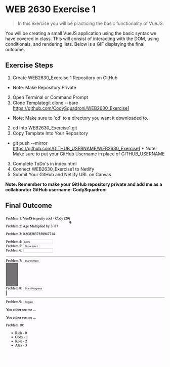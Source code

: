 # WEB 2630 Exercise 1
> In this exercise you will be practicing the basic functionality of VueJS.

You will be creating a small VueJS application using the basic syntax we have covered in class. This will consist of interacting with the DOM, using conditionals, and rendering lists. Below is a GIF displaying the final outcome.

## Exercise Steps

1. Create WEB2630_Exercise 1 Repository on GitHub
  * Note: Make Repository Private
2. Open Terminal or Command Prompt
  1. Clone Templategit clone --bare https://github.com/CodySquadroni/WEB2630_Exercise1
  * Note: Make sure to 'cd' to a directory you want it downloaded to.
 2. cd Into WEB2630_Exercise1.git
 3. Copy Template Into Your Repository
   * git push --mirror https://github.com/GITHUB_USERNAME/WEB2630_Exercise1
    * Note: Make sure to put your GitHub Username in place of GITHUB_USERNAME
3. Complete ToDo's in index.html
4. Connect WEB2630_Exercise1 to Netlify
5. Submit Your GitHub and Netlify URL on Canvas

**Note: Remember to make your GitHub repository private and add me as a collaborator GitHub username: CodySquadroni**

## Final Outcome

![](Exercise1_Finished.gif)
